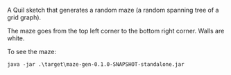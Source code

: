A Quil sketch that generates a random maze (a random spanning tree of a grid graph).

The maze goes from the top left corner to the bottom right corner. Walls are white.

To see the maze:

`java -jar .\target\maze-gen-0.1.0-SNAPSHOT-standalone.jar`
